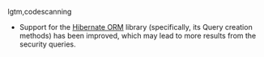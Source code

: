 lgtm,codescanning
* Support for the [Hibernate ORM](https://hibernate.org/orm/) library (specifically, its Query
  creation methods) has been improved, which may lead to more results from the security queries.
